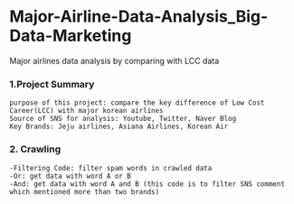 # Major-Airline-Data-Analysis_Big-Data-Marketing
Major airlines data analysis by comparing with LCC data 

### 1.Project Summary 
```
purpose of this project: compare the key difference of Low Cost Career(LCC) with major korean airlines
Source of SNS for analysis: Youtube, Twitter, Naver Blog 
Key Brands: Jeju airlines, Asiana Airlines, Korean Air

```
### 2. Crawling
```
-Filtering Code: filter spam words in crawled data
-Or: get data with word A or B 
-And: get data with word A and B (this code is to filter SNS comment which mentioned more than two brands) 


```
